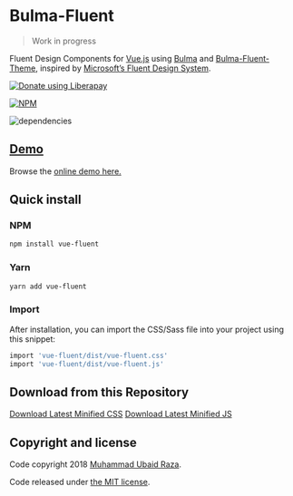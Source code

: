 # Bulma-Fluent

> Work in progress

Fluent Design Components for [Vue.js](https://vuejs.org) using [Bulma](http://bulma.io) and [Bulma-Fluent-Theme](https://mubaidr.github.io/vue-fluent/), inspired by [Microsoft’s Fluent Design System](https://fluent.microsoft.com).

<a href="https://liberapay.com/mubaidr/donate" target="_blank"><img alt="Donate using Liberapay" src="https://liberapay.com/assets/widgets/donate.svg"></a>

[![NPM](https://nodei.co/npm/bulma-fluent.png?compact=true)](https://nodei.co/npm/vue-fluent/)

![dependencies](https://david-dm.org/mubaidr/vue-fluent.svg)

## [Demo](https://mubaidr.github.io/vue-fluent/)

Browse the [online demo here.](https://mubaidr.github.io/vue-fluent/)

## Quick install

### NPM

```sh
npm install vue-fluent
```

### Yarn

```sh
yarn add vue-fluent
```

### Import

After installation, you can import the CSS/Sass file into your project using this snippet:

```sh
import 'vue-fluent/dist/vue-fluent.css'
import 'vue-fluent/dist/vue-fluent.js'
```

## Download from this Repository

[Download Latest Minified CSS](https://raw.githubusercontent.com/mubaidr/vue-fluent/master/dist/vue-fluent.css)
[Download Latest Minified JS](https://raw.githubusercontent.com/mubaidr/vue-fluent/master/dist/vue-fluent.js)

## Copyright and license

Code copyright 2018 [Muhammad Ubaid Raza](https://mubaidr.github.io).

Code released under [the MIT license](https://github.com/jgthms/bulma/blob/master/LICENSE).
